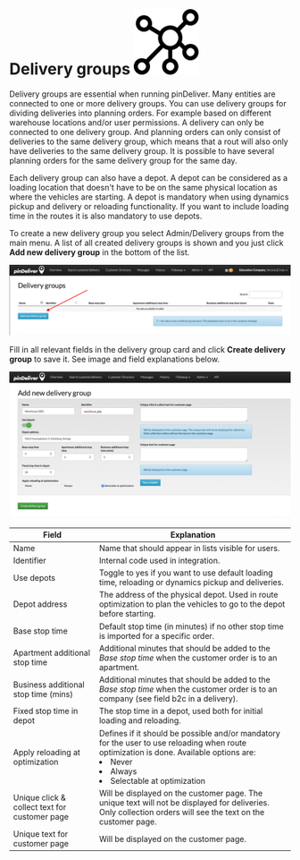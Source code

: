 # Delivery groups ![Delivery Groups](/images/icons/delivery_group.png)


Delivery groups are essential when running pinDeliver. Many entities are connected to one or more delivery groups. You can use delivery groups for dividing deliveries into planning orders. For example based on different warehouse locations and/or user permissions. A delivery can only be connected to one delivery group. And planning orders can only consist of deliveries to the same delivery group, which means that a rout will also only have deliveries to the same delivery group. It is possible to have several planning orders for the same delivery group for the same day.

Each delivery group can also have a depot. A depot can be considered as a loading location that doesn't have to be on the same physical location as where the vehicles are starting. A depot is mandatory when using dynamics pickup and delivery or reloading functionality. If you want to include loading time in the routes it is also mandatory to use depots.

To create a new delivery group you select Admin/Delivery groups from the main menu. A list of all created delivery groups is shown and you just click **Add new delivery group** in the bottom of the list.

![Delivery Groups](/images/delivery_group_list.png)

Fill in all relevant fields in the delivery group card and click **Create delivery group** to save it. See image and field explanations below.

![Delivery Group](/images/delivery_group.png)

|Field|Explanation|
|-----|----------|
|Name|Name that should appear in lists visible for users.|
|Identifier|Internal code used in integration.|
|Use depots|Toggle to yes if you want to use default loading time, reloading or dynamics pickup and deliveries.|
|Depot address|The address of the physical depot. Used in route optimization to plan the vehicles to go to the depot before starting.|
|Base stop time|Default stop time (in minutes) if no other stop time is imported for a specific order.|
|Apartment additional stop time|Additional minutes that should be added to the *Base stop time* when the customer order is to an apartment.|
|Business additional stop time (mins)|Additional minutes that should be added to the *Base stop time* when the customer order is to an company (see field b2c in a delivery).|
|Fixed stop time in depot|The stop time in a depot, used both for initial loading and reloading.|
|Apply reloading at optimization|Defines if it should be possible and/or mandatory for the user to use reloading when route optimization is done. Available options are:<ur><li>Never</li><li>Always</li><li>Selectable at optimization</li></ur>|
|Unique click & collect text for customer page|Will be displayed on the customer page. The unique text will not be displayed for deliveries. Only collection orders will see the text on the customer page.|
|Unique text for customer page|Will be displayed on the customer page.|
